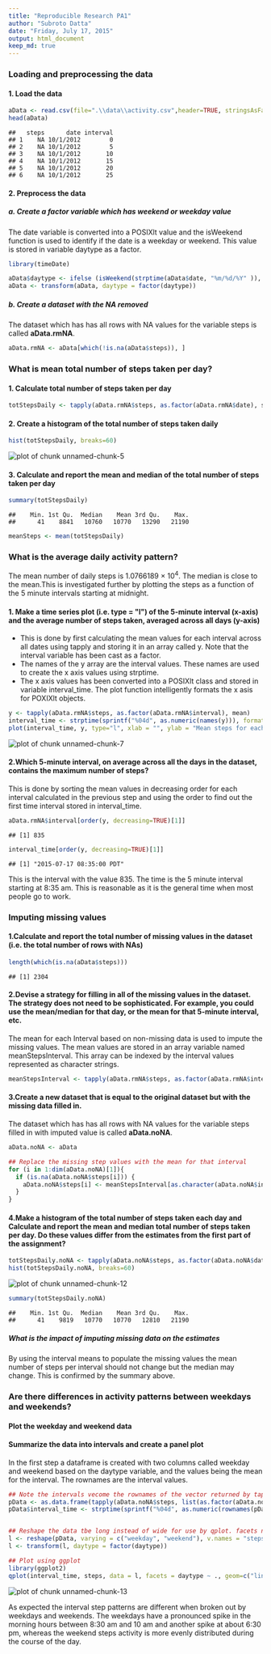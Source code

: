 ```yaml
---
title: "Reproducible Research PA1"
author: "Subroto Datta"
date: "Friday, July 17, 2015"
output: html_document
keep_md: true
---
```



### Loading and preprocessing the data
  
  
#### 1. Load the data

```r
aData <- read.csv(file=".\\data\\activity.csv",header=TRUE, stringsAsFactors =FALSE)
head(aData)
```

```
##   steps      date interval
## 1    NA 10/1/2012        0
## 2    NA 10/1/2012        5
## 3    NA 10/1/2012       10
## 4    NA 10/1/2012       15
## 5    NA 10/1/2012       20
## 6    NA 10/1/2012       25
```

#### 2. Preprocess the data 
##### a. Create a factor variable which has weekend or weekday value

The date variable is converted into a POSIXlt value and the isWeekend function is used to identify if the date is a weekday or weekend. This value is stored in variable daytype as a factor.


```r
library(timeDate)

aData$daytype <- ifelse (isWeekend(strptime(aData$date, "%m/%d/%Y" )), "weekend", "weekday")
aData <- transform(aData, daytype = factor(daytype))
```


##### b. Create a dataset with the NA removed

The dataset which has has all rows with NA values for the variable steps is called **aData.rmNA**.


```r
aData.rmNA <- aData[which(!is.na(aData$steps)), ]
```

  
  
### What is mean total number of steps taken per day?

#### 1. Calculate total number of steps taken per day

```r
totStepsDaily <- tapply(aData.rmNA$steps, as.factor(aData.rmNA$date), sum)
```

#### 2. Create a histogram of the total number of steps taken daily

```r
hist(totStepsDaily, breaks=60)
```

![plot of chunk unnamed-chunk-5](figure/unnamed-chunk-5-1.png) 

#### 3. Calculate and report the mean and median of the total number of steps taken per day

```r
summary(totStepsDaily)
```

```
##    Min. 1st Qu.  Median    Mean 3rd Qu.    Max. 
##      41    8841   10760   10770   13290   21190
```

```r
meanSteps <- mean(totStepsDaily)
```

### What is the average daily activity pattern?
The mean number of daily steps is 1.0766189 &times; 10<sup>4</sup>. The median is close to the mean.This is investigated further by plotting the steps as a function of the 5 minute intervals starting at midnight.  


#### 1. Make a time series plot (i.e. type = "l") of the 5-minute interval (x-axis) and the average number of steps taken, averaged across all days (y-axis)

- This is done by first calculating the mean values for each interval across all dates using tapply and storing it in an array called y. Note that the interval variable has been cast as a factor.
- The names of the y array are the interval values. These names are used to create the x axis values using strptime.
- The x axis values has been converted into a POSIXlt class and stored in variable interval_time. The plot function intelligently formats the x asis for POXIXlt objects.  



```r
y <- tapply(aData.rmNA$steps, as.factor(aData.rmNA$interval), mean)
interval_time <- strptime(sprintf("%04d", as.numeric(names(y))), format="%H%M")
plot(interval_time, y, type="l", xlab = "", ylab = "Mean steps for each 5 minute interval")
```

![plot of chunk unnamed-chunk-7](figure/unnamed-chunk-7-1.png) 

#### 2.Which 5-minute interval, on average across all the days in the dataset, contains the maximum number of steps?

This is done by sorting the mean values in decreasing order for each interval calculated in the previous step and using the order to find out the first time interval stored in interval_time.


```r
aData.rmNA$interval[order(y, decreasing=TRUE)[1]]
```

```
## [1] 835
```

```r
interval_time[order(y, decreasing=TRUE)[1]]
```

```
## [1] "2015-07-17 08:35:00 PDT"
```
This is the interval with the value 835. The time is the 5 minute interval starting at 8:35 am. This is reasonable as it is the general time when most people go to work.


### Imputing missing values

#### 1.Calculate and report the total number of missing values in the dataset (i.e. the total number of rows with NAs)

```r
length(which(is.na(aData$steps)))
```

```
## [1] 2304
```

#### 2.Devise a strategy for filling in all of the missing values in the dataset. The strategy does not need to be sophisticated. For example, you could use the mean/median for that day, or the mean for that 5-minute interval, etc.


The mean for each Interval based on non-missing data is used to impute the missing values. The mean values are stored in an array variable named meanStepsInterval. This array can be indexed by the interval values represented as character strings.


```r
meanStepsInterval <- tapply(aData.rmNA$steps, as.factor(aData.rmNA$interval), mean)
```


#### 3.Create a new dataset that is equal to the original dataset but with the missing data filled in.

The dataset which has has all rows with NA values for the variable steps filled in with imputed value is called **aData.noNA**.

```r
aData.noNA <- aData

## Replace the missing step values with the mean for that interval
for (i in 1:dim(aData.noNA)[1]){
  if (is.na(aData.noNA$steps[i])) {
    aData.noNA$steps[i] <- meanStepsInterval[as.character(aData.noNA$interval[i])]
  }
}
```

#### 4.Make a histogram of the total number of steps taken each day and Calculate and report the mean and median total number of steps taken per day. Do these values differ from the estimates from the first part of the assignment? 



```r
totStepsDaily.noNA <- tapply(aData.noNA$steps, as.factor(aData.noNA$date), sum)
hist(totStepsDaily.noNA, breaks=60)
```

![plot of chunk unnamed-chunk-12](figure/unnamed-chunk-12-1.png) 

```r
summary(totStepsDaily.noNA)
```

```
##    Min. 1st Qu.  Median    Mean 3rd Qu.    Max. 
##      41    9819   10770   10770   12810   21190
```

##### What is the impact of imputing missing data on the estimates
By using the interval means to populate the missing values the mean number of steps per interval should not change but the median may change. This is confirmed by the summary above.


### Are there differences in activity patterns between weekdays and weekends?
#### Plot the weekday and weekend data
#### Summarize the data into intervals and create a panel plot

In the first step a dataframe is created with two columns called weekday and weekend based on the daytype variable, and the values being the mean for the interval. The rownames are the interval values.


```r
## Note the intervals vecome the rownames of the vector returned by tapply
pData <- as.data.frame(tapply(aData.noNA$steps, list(as.factor(aData.noNA$interval),aData.noNA$daytype) , mean))
pData$interval_time <- strptime(sprintf("%04d", as.numeric(rownames(pData))), format="%H%M")


## Reshape the data tbe long instead of wide for use by qplot. facets needs to be a factor.
l <- reshape(pData, varying = c("weekday", "weekend"), v.names = "steps", timevar = "daytype", times = c("Weekday", "Weekend"),direction = "long")
l <- transform(l, daytype = factor(daytype))

## Plot using ggplot
library(ggplot2)
qplot(interval_time, steps, data = l, facets = daytype ~ ., geom=c("line"))
```

![plot of chunk unnamed-chunk-13](figure/unnamed-chunk-13-1.png) 

As expected the interval step patterns are different when broken out by weekdays and weekends. The weekdays have a pronounced spike in the morning hours between 8:30 am and 10 am and another spike at about 6:30 pm,  whereas the weekend steps activity is more evenly distributed during the course of the day.


